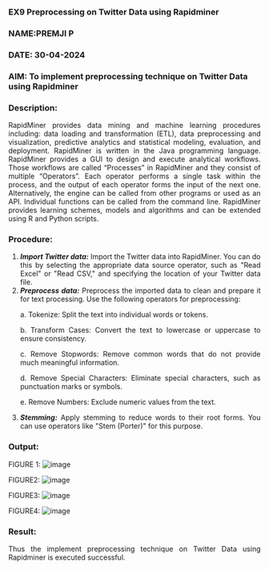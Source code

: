 ### EX9 Preprocessing on Twitter Data using Rapidminer
### NAME:PREMJI P
### DATE: 30-04-2024
### AIM: To implement preprocessing technique on Twitter Data using Rapidminer
### Description: 
<div align = "justify">
RapidMiner provides data mining and machine learning procedures including: data loading and transformation (ETL), data preprocessing and visualization, 
predictive analytics and statistical modeling, evaluation, and deployment. RapidMiner is written in the Java programming language. 
RapidMiner provides a GUI to design and execute analytical workflows. Those workflows are called “Processes” in RapidMiner and they consist of multiple “Operators”. 
Each operator performs a single task within the process, and the output of each operator forms the input of the next one. Alternatively, the engine can be called from 
other programs or used as an API. Individual functions can be called from the command line. 
RapidMiner provides learning schemes, models and algorithms and can be extended using R and Python scripts.

### Procedure:
1) ***Import Twitter data:*** Import the Twitter data into RapidMiner. You can do this by selecting the appropriate
data source operator, such as "Read Excel" or "Read CSV," and specifying the location of your Twitter data
file.
2) ***Preprocess data:*** Preprocess the imported data to clean and prepare it for text processing. Use the following
operators for preprocessing:
    <p>a. Tokenize: Split the text into individual words or tokens.
    <p>b. Transform Cases: Convert the text to lowercase or uppercase to ensure consistency.
    <p>c. Remove Stopwords: Remove common words that do not provide much meaningful information.
    <p>d. Remove Special Characters: Eliminate special characters, such as punctuation marks or symbols.
    <p>e. Remove Numbers: Exclude numeric values from the text.
3) ***Stemming:*** Apply stemming to reduce words to their root forms. You can use operators like "Stem (Porter)"
for this purpose.


### Output:
FIGURE 1:
![image](https://github.com/nithish143257/WDM_EXP9/assets/113762839/348f2eec-b063-45bb-a963-9ebd607dbdc8)

FIGURE2:
![image](https://github.com/nithish143257/WDM_EXP9/assets/113762839/fd8f1af7-db97-4885-814b-2ca69feaa874)

FIGURE3:
![image](https://github.com/nithish143257/WDM_EXP9/assets/113762839/91d82a9f-9f81-417d-af75-cf83ac469010)

FIGURE4:
![image](https://github.com/nithish143257/WDM_EXP9/assets/113762839/51a83863-76e3-4142-a793-2d3cc044ba9a)


### Result:
Thus the implement preprocessing technique on Twitter Data using Rapidminer is executed successful.


